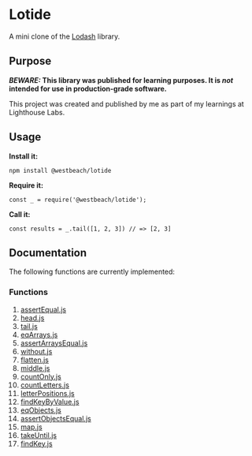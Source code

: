 # Lotide

A mini clone of the [Lodash](https://lodash.com) library.

## Purpose

**_BEWARE:_ This library was published for learning purposes. It is _not_ intended for use in production-grade software.**

This project was created and published by me as part of my learnings at Lighthouse Labs.

## Usage

**Install it:**

`npm install @westbeach/lotide`

**Require it:**

`const _ = require('@westbeach/lotide');`

**Call it:**

`const results = _.tail([1, 2, 3]) // => [2, 3]`

## Documentation

The following functions are currently implemented:

### Functions
1. [assertEqual.js](https://github.com/1AndrewR/lotide/blob/main/assertEqual.js)
2. [head.js](https://github.com/1AndrewR/lotide/blob/main/head.js)
3. [tail.js](https://github.com/1AndrewR/lotide/blob/main/tail.js)
4. [eqArrays.js](https://github.com/1AndrewR/lotide/blob/main/eqArrays.js)
5. [assertArraysEqual.js](https://github.com/1AndrewR/lotide/blob/main/assertArraysEqual.js)
6. [without.js](https://github.com/1AndrewR/lotide/blob/main/without.js)
7. [flatten.js](https://github.com/1AndrewR/lotide/blob/main/flatten.js)
8. [middle.js](https://github.com/1AndrewR/lotide/blob/main/middle.js)
9. [countOnly.js](https://github.com/1AndrewR/lotide/blob/main/countOnly.js)
10. [countLetters.js](https://github.com/1AndrewR/lotide/blob/main/countLetters.js)
11. [letterPositions.js](https://github.com/1AndrewR/lotide/blob/main/letterPositions.js)
12. [findKeyByValue.js](https://github.com/1AndrewR/lotide/blob/main/findKeyByValue.js)
13. [eqObjects.js](https://github.com/1AndrewR/lotide/blob/main/eqObjects.js)
14. [assertObjectsEqual.js](https://github.com/1AndrewR/lotide/blob/main/assertObjectsEqual.js)
15. [map.js](https://github.com/1AndrewR/lotide/blob/main/map.js)
16. [takeUntil.js](https://github.com/1AndrewR/lotide/blob/main/takeUntil.js)
17. [findKey.js](https://github.com/1AndrewR/lotide/blob/main/findKey.js)